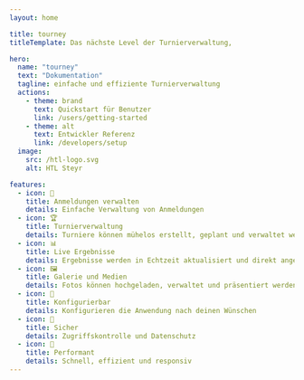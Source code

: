 ```yaml
---
layout: home

title: tourney
titleTemplate: Das nächste Level der Turnierverwaltung,

hero:
  name: "tourney"
  text: "Dokumentation"
  tagline: einfache und effiziente Turnierverwaltung
  actions:
    - theme: brand
      text: Quickstart für Benutzer
      link: /users/getting-started
    - theme: alt
      text: Entwickler Referenz
      link: /developers/setup
  image:
    src: /htl-logo.svg
    alt: HTL Steyr

features:
  - icon: 📑
    title: Anmeldungen verwalten
    details: Einfache Verwaltung von Anmeldungen
  - icon: 🏆
    title: Turnierverwaltung
    details: Turniere können mühelos erstellt, geplant und verwaltet werden
  - icon: 📊
    title: Live Ergebnisse
    details: Ergebnisse werden in Echtzeit aktualisiert und direkt angezeigt
  - icon: 🖼️
    title: Galerie und Medien
    details: Fotos können hochgeladen, verwaltet und präsentiert werden
  - icon: 🎨
    title: Konfigurierbar
    details: Konfigurieren die Anwendung nach deinen Wünschen
  - icon: 🔐
    title: Sicher
    details: Zugriffskontrolle und Datenschutz
  - icon: 🚀
    title: Performant
    details: Schnell, effizient und responsiv
---
```


<script setup>
import {
  VPTeamPage,
  VPTeamPageTitle,
  VPTeamMembers,
  VPTeamPageSection
} from "vitepress/theme"

const members = [
  {
    avatar: "https://github.com/Dino-Kupinic.png",
    name: "Dino Kupinic",
    title: "Software Entwickler und Projektleiter, 5AHITN 2024/25",
    links: [
      { icon: "github", link: "https://github.com/Dino-Kupinic" },
      { icon: "twitter", link: "https://x.com/DinoKupinic" }
    ]
  },
]

const partners = [
  {
    avatar: "https://api.dicebear.com/9.x/identicon/svg?seed=Jack",
    name: "Florian Hornbachner",
    title: "Project Owner",
    org: "HTL Steyr",
    orgLink: "https://www.htl-steyr.ac.at/",
  },
  {
    avatar: "https://github.com/prathgeb.png",
    name: "Peter Rathgeb",
    title: "Betreuer Softwarentwicklung",
    org: "HTL Steyr",
    orgLink: "https://www.htl-steyr.ac.at/",
    links: [
      { icon: "github", link: "https://github.com/prathgeb" },
    ]
  },
]

</script>

<VPTeamPage>
  <VPTeamPageTitle>
    <template #title>Team</template>
  </VPTeamPageTitle>
  <VPTeamMembers :members="members" />
</VPTeamPage>

<VPTeamPage>
  <VPTeamPageTitle>
    <template #title>Partner</template>
  </VPTeamPageTitle>
  <VPTeamMembers :members="partners" />
</VPTeamPage>

<style>
:root {
  --vp-home-hero-name-color: transparent;
  --vp-home-hero-name-background: -webkit-linear-gradient(120deg, #086dcb 30%, #1dbef3);

  --vp-home-hero-image-background-image: linear-gradient(-45deg, #242a3b 50%, #428faf 50%);
  --vp-home-hero-image-filter: blur(44px);
}

.dark {
  --vp-c-gutter: #28282d;
}

@media (min-width: 640px) {
  :root {
    --vp-home-hero-image-filter: blur(56px);
  }
}

@media (min-width: 960px) {
  :root {
    --vp-home-hero-image-filter: blur(68px);
  }
}
</style>
